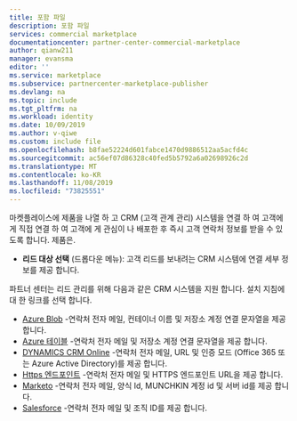 ```yaml
---
title: 포함 파일
description: 포함 파일
services: commercial marketplace
documentationcenter: partner-center-commercial-marketplace
author: qianw211
manager: evansma
editor: ''
ms.service: marketplace
ms.subservice: partnercenter-marketplace-publisher
ms.devlang: na
ms.topic: include
ms.tgt_pltfrm: na
ms.workload: identity
ms.date: 10/09/2019
ms.author: v-qiwe
ms.custom: include file
ms.openlocfilehash: b8fae52224d601fabce1470d9886512aa5acfd4c
ms.sourcegitcommit: ac56ef07d86328c40fed5b5792a6a02698926c2d
ms.translationtype: MT
ms.contentlocale: ko-KR
ms.lasthandoff: 11/08/2019
ms.locfileid: "73825551"
---
```

마켓플레이스에 제품을 나열 하 고 CRM (고객 관계 관리) 시스템을 연결 하 여 고객에 게 직접 연결 하 여 고객에 게 관심이 나 배포한 후 즉시 고객 연락처 정보를 받을 수 있도록 합니다. 제품은.

- **리드 대상 선택** (드롭다운 메뉴): 고객 리드를 보내려는 CRM 시스템에 연결 세부 정보를 제공 합니다. 

파트너 센터는 리드 관리를 위해 다음과 같은 CRM 시스템을 지원 합니다. 설치 지침에 대 한 링크를 선택 합니다.

- [Azure Blob](../commercial-marketplace-lead-management-instructions-azure-blob.md) -연락처 전자 메일, 컨테이너 이름 및 저장소 계정 연결 문자열을 제공 합니다. 
- [Azure 테이블](../commercial-marketplace-lead-management-instructions-azure-table.md) -연락처 전자 메일 및 저장소 계정 연결 문자열을 제공 합니다. 
- [DYNAMICS CRM Online](../commercial-marketplace-lead-management-instructions-dynamics.md) -연락처 전자 메일, URL 및 인증 모드 (Office 365 또는 Azure Active Directory)를 제공 합니다.
- [Https 엔드포인트](../commercial-marketplace-lead-management-instructions-https.md) -연락처 전자 메일 및 HTTPS 엔드포인트 URL을 제공 합니다. 
- [Marketo](../commercial-marketplace-lead-management-instructions-marketo.md) -연락처 전자 메일, 양식 Id, MUNCHKIN 계정 id 및 서버 id를 제공 합니다.
- [Salesforce](../commercial-marketplace-lead-management-instructions-salesforce.md) -연락처 전자 메일 및 조직 ID를 제공 합니다. 

